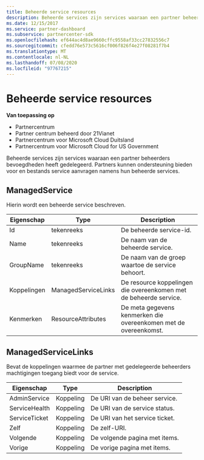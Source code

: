 ```yaml
---
title: Beheerde service resources
description: Beheerde services zijn services waaraan een partner beheerders bevoegdheden heeft gedelegeerd. Partners kunnen ondersteuning bieden voor en bestands service aanvragen namens hun beheerde services.
ms.date: 12/15/2017
ms.service: partner-dashboard
ms.subservice: partnercenter-sdk
ms.openlocfilehash: ef644ac4d8ae9660cffc9558af33cc27832556c7
ms.sourcegitcommit: cfedd76e573c5616cf006f826f4e27f08281f7b4
ms.translationtype: MT
ms.contentlocale: nl-NL
ms.lasthandoff: 07/08/2020
ms.locfileid: "97767215"
---
```

# <a name="managed-service-resources"></a>Beheerde service resources

**Van toepassing op**

- Partnercentrum
- Partner centrum beheerd door 21Vianet
- Partnercentrum voor Microsoft Cloud Duitsland
- Partnercentrum voor Microsoft Cloud for US Government

Beheerde services zijn services waaraan een partner beheerders bevoegdheden heeft gedelegeerd. Partners kunnen ondersteuning bieden voor en bestands service aanvragen namens hun beheerde services.

## <a name="managedservice"></a>ManagedService

Hierin wordt een beheerde service beschreven.

| Eigenschap   | Type                | Description                                              |
|------------|---------------------|----------------------------------------------------------|
| Id         | tekenreeks              | De beheerde service-id.                                  |
| Name       | tekenreeks              | De naam van de beheerde service.                         |
| GroupName  | tekenreeks              | De naam van de groep waartoe de service behoort.      |
| Koppelingen      | ManagedServiceLinks | De resource koppelingen die overeenkomen met de beheerde service. |
| Kenmerken | ResourceAttributes  | De meta gegevens kenmerken die overeenkomen met de overeenkomst.  |

## <a name="managedservicelinks"></a>ManagedServiceLinks

Bevat de koppelingen waarmee de partner met gedelegeerde beheerders machtigingen toegang biedt voor de service.

| Eigenschap      | Type | Description                 |
|---------------|------|-----------------------------|
| AdminService  | Koppeling | De URI van de beheer service.      |
| ServiceHealth | Koppeling | De URI van de service status.     |
| ServiceTicket | Koppeling | De URI van het service ticket.     |
| Zelf          | Koppeling | De zelf-URI.               |
| Volgende          | Koppeling | De volgende pagina met items.     |
| Vorige      | Koppeling | De vorige pagina met items. |

